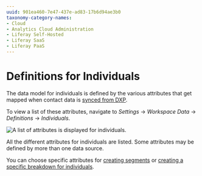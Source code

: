 ```yaml
---
uuid: 901ea460-7e47-437e-ad83-17b6d94ae3b0
taxonomy-category-names:
- Cloud
- Analytics Cloud Administration
- Liferay Self-Hosted
- Liferay SaaS
- Liferay PaaS
---
```

# Definitions for Individuals

The data model for individuals is defined by the various attributes that get mapped when contact data is [synced from DXP](../../getting-started/connecting-liferay-dxp-to-analytics-cloud.md).

To view a list of these attributes, navigate to *Settings* &rarr; *Workspace Data* &rarr; *Definitions* &rarr; *Individuals*.

![A list of attributes is displayed for individuals.](./definitions-for-individuals/images/01.png)

All the different attributes for individuals are listed. Some attributes may be defined by more than one data source. 

You can choose specific attributes for [creating segments](../../people/segments/creating-segments.md) or [creating a specific breakdown for individuals](../../people/individuals/individuals-dashboard.md#breakdown).
